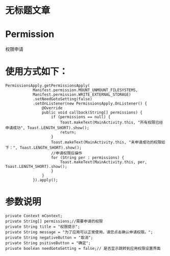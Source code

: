 <div class="span6 preview" style="max-height: 1280px; min-height: 1280px;"><h1 class="title mousetrap">无标题文章</h1><div class="content mousetrap"><h1>Permission</h1>
<p>权限申请</p>
<h1>使用方式如下：</h1>
<pre class="hljs undefined"><code>PermissionsApply.getPermissionsApply(
            Manifest.permission.MOUNT_UNMOUNT_FILESYSTEMS,
            Manifest.permission.WRITE_EXTERNAL_STORAGE)
            .setNeedGotoSetting(false)
            .setOnListener(new PermissionsApply.OnListener() {
                @Override
                public void callback(String[] permissions) {
                    if (permissions == null) {
                        Toast.makeText(MainActivity.this, "所有权限已经申请成功", Toast.LENGTH_SHORT).show();
                        return;
                    }
                    Toast.makeText(MainActivity.this, "未申请成功的权限如下：", Toast.LENGTH_SHORT).show();
                    //申请权限后操作
                    for (String per : permissions) {
                        Toast.makeText(MainActivity.this, per, Toast.LENGTH_SHORT).show();
                    }
                }
            }).apply();
</code></pre>
<h1>参数说明</h1>
<pre class="hljs undefined"><code>private Context mContext;
private String[] permissions;//需要申请的权限
private String title = "权限提示";
private String message = "为了应用可以正常使用，请您点击确认申请权限。";
private String negativeButton = "取消";
private String psitiveButton = "确定";
private boolean needGotoSetting = false;// 是否显示跳转到应用权限设置界面</code></pre></div></div>
